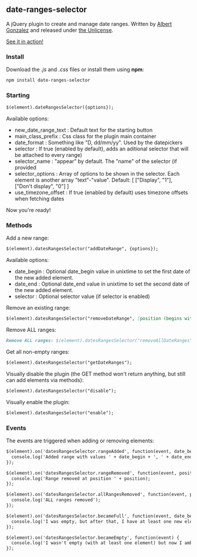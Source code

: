 ## date-ranges-selector

A jQuery plugin to create and manage date ranges.
Written by [Albert Gonzalez](http://albertgonzalez.coffee) and released under [the Unlicense](http://unlicense.org/).

[See it in action!](http://albertgonzalez.coffee/projects/multi-list/)

### Install

Download the *.js* and *.css* files or install them using **npm**:

```markdown
npm install date-ranges-selector
```

### Starting

```markdown
$(element).dateRangesSelector({options});
```

Available options:

* new_date_range_text : Default text for the starting button
* main_class_prefix : Css class for the plugin main container
* date_format : Something like "D, dd/mm/yy". Used by the datepickers
* selector : If true (enabled by default), adds an aditional selector that will be attached to every range)
* selector_name : "appear" by default. The "name" of the selector (if provided
* selector_options : Array of options to be shown in the selector. Each element is another array "text"-"value". Default: [ ["Display", "1"], ["Don't display", "0"] ]
* use_timezone_offset : If true (enabled by default) uses timezone offsets when fetching dates

Now you're ready!

### Methods

Add a new range:

```markdown
$(element).datesRangesSelector("addDateRange", {options});
```

Available options:

* date_begin : Optional date_begin value in unixtime to set the first date of the new added element.
* date_end : Optional date_end value in unixtime to set the second date of the new added element.
* selector : Optional selector value (if selector is enabled)

Remove an existing range: 

```markdown
$(element).datesRangesSelector("removeDateRange", [position (begins with 1)]);
```

Remove ALL ranges:

```markdown
Remove ALL ranges: $(element).datesRangesSelector("removeAllDateRanges");
```

Get all non-empty ranges:

```markdown
$(element).datesRangesSelector("getDateRanges");
```

Visually disable the plugin (the GET method won't return anything, but still can add elements via methods):

```markdown
$(element).datesRangesSelector("disable");
```

Visually enable the plugin:

```markdown
$(element).datesRangesSelector("enable");
```

### Events

The events are triggered when adding or removing elements:

```markdown
$(element).on('datesRangesSelector.rangeAdded', function(event, date_begin, date_end, selector) {
  console.log('Added range with values ' + date_begin + ', ' + date_end + ', ' + selector + '. Those values can be undefined if the range is added without default values');
});

$(element).on('datesRangesSelector.rangeRemoved', function(event, position) {
  console.log('Range removed at position ' + position);
});

$(element).on('datesRangesSelector.allRangesRemoved', function(event, position) {
  console.log('ALL ranges removed');
});

$(element).on('datesRangesSelector.becameFull', function(event, date_begin, date_end, selector) {
  console.log('I was empty, but after that, I have at least one new element');
});

$(element).on('datesRangesSelector.becameEmpty', function(event) {
  console.log('I wasn't empty (with at least one element) but now I amb after that last operation');
});

```